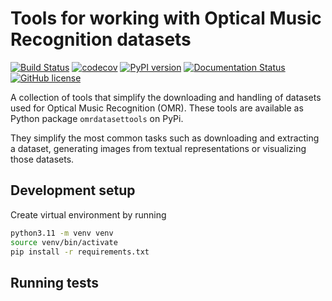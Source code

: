 # Tools for working with Optical Music Recognition datasets

[![Build Status](https://github.com/apacha/OMR-Datasets/actions/workflows/python-app.yml/badge.svg)](https://travis-ci.org/apacha/OMR-Datasets) [![codecov](https://codecov.io/gh/apacha/OMR-Datasets/branch/master/graph/badge.svg)](https://codecov.io/gh/apacha/OMR-Datasets) [![PyPI version](https://badge.fury.io/py/omrdatasettools.svg)](https://badge.fury.io/py/omrdatasettools) [![Documentation Status](https://readthedocs.org/projects/omr-datasets/badge/?version=latest)](http://omr-datasets.readthedocs.io/en/latest/?badge=latest) [![GitHub license](https://img.shields.io/badge/License-MIT-brightgreen.svg)](https://raw.githubusercontent.com/apacha/OMR-Datasets/master/LICENSE.txt) 

A collection of tools that simplify the downloading and handling of datasets used for Optical Music Recognition (OMR).
These tools are available as Python package ``omrdatasettools`` on PyPi.

They simplify the most common tasks such as downloading and extracting a dataset, 
generating images from textual representations or visualizing those datasets. 

## Development setup
Create virtual environment by running

```bash
python3.11 -m venv venv
source venv/bin/activate
pip install -r requirements.txt
```

## Running tests
